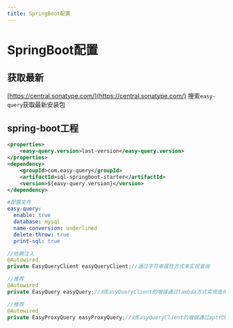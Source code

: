 ```yaml
---
title: SpringBoot配置
---
```


# SpringBoot配置


## 获取最新

[https://central.sonatype.com/](https://central.sonatype.com/) 搜索`easy-query`获取最新安装包



## spring-boot工程
```xml
<properties>
    <easy-query.version>last-version</easy-query.version>
</properties>
<dependency>
    <groupId>com.easy-query</groupId>
    <artifactId>sql-springboot-starter</artifactId>
    <version>${easy-query.version}</version>
</dependency>
```
```yml
#配置文件
easy-query:
  enable: true
  database: mysql
  name-conversion: underlined
  delete-throw: true
  print-sql: true
```
```java
//依赖注入
@Autowired
private EasyQueryClient easyQueryClient;//通过字符串属性方式来实现查询

//推荐
@Autowired
private EasyQuery easyQuery;//对EasyQueryClient的增强通过lambda方式实现查询(推荐)

//推荐
@Autowired
private EasyProxyQuery easyProxyQuery;//对EasyQueryClient的增强通过apt代理模式实现强类型(推荐)
```
